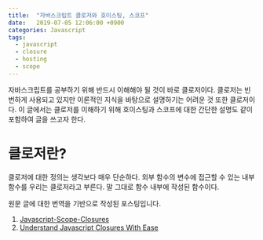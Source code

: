 ```yaml
---
title:  "자바스크립트 클로저와 호이스팅, 스코프"
date:   2019-07-05 12:06:00 +0900
categories: Javascript
tags:
  - javascript
  - closure
  - hosting
  - scope
---
```

자바스크립트를 공부하기 위해 반드시 이해해야 될 것이 바로 클로저이다.
클로저는 빈번하게 사용되고 있지만 이론적인 지식을 바탕으로 설명하기는 어려운 것 또한 클로저이다.
이 글에서는 클로저를 이해하기 위해 호이스팅과 스코프에 대한 간단한 설명도 같이 포함하여 글을 쓰고자 한다.

# 클로저란?
클로저에 대한 정의는 생각보다 매우 단순하다.
외부 함수의 변수에 접근할 수 있는 내부 함수를 우리는 클로저라고 부른다.
말 그대로 함수 내부에 작성된 함수이다.

원문 글에 대한 번역을 기반으로 작성된 포스팅입니다.

1. [Javascript-Scope-Closures](https://css-tricks.com/javascript-scope-closures/)
2. [Understand Javascript Closures With Ease](http://javascriptissexy.com/understand-javascript-closures-with-ease/)